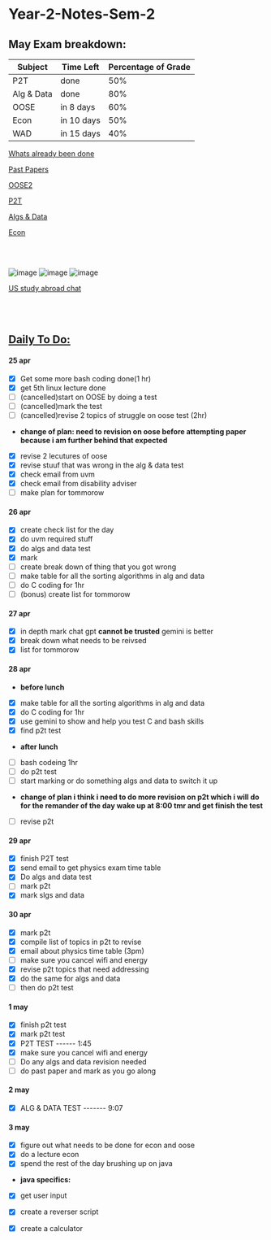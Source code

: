 # Year-2-Notes-Sem-2

<!-- countdown start -->
<!-- countdown end -->
<!-- countdown end -->
<!-- countdown end -->
<!-- countdown end -->
<!-- countdown end -->
<!-- countdown end -->
<!-- countdown end -->
<!-- countdown end -->
<!-- countdown end -->
<!-- countdown end -->
<!-- countdown end -->
<!-- countdown end -->
<!-- countdown end -->
<!-- countdown end -->
<!-- countdown end -->
<!-- countdown end -->
<!-- countdown end -->
<!-- countdown end -->
<!-- countdown end -->
<!-- countdown end -->
<!-- countdown end -->
<!-- countdown end -->
<!-- countdown end -->
<!-- countdown end -->
<!-- countdown end -->
<!-- countdown end -->


## May Exam breakdown:
| Subject       | Time Left      | Percentage of Grade |
|---------------|----------------|----------|
| P2T           | done           | 50%      |
| Alg & Data    | done           | 80%      |
| OOSE          | in 8 days      | 60%      |
| Econ          | in 10 days     | 50%      |
| WAD           | in 15 days     | 40%      |


[Whats already been done](https://github.com/Khair9/Year-2-CompSci-Notes/blob/main/marked.md)


[Past Papers](https://github.com/Khair9/Year-2-CompSci-Notes/blob/main/past%20papers.md)

[OOSE2](https://github.com/Khair9/Year-2-CompSci-Notes/blob/main/OOSE2/oose.md)

[P2T](https://github.com/Khair9/Year-2-CompSci-Notes/blob/main/P2T/P2T.md)

[Algs & Data](https://github.com/Khair9/Year-2-CompSci-Notes/blob/main/AlgsData/AlgsData.md)

[Econ](https://github.com/Khair9/Year-2-CompSci-Notes/blob/main/Econ/econ.md)




<Br>
<Br>



![image](https://github.com/user-attachments/assets/c754efe1-176a-44ac-9d45-e5d5a2e21e96)
![image](https://github.com/user-attachments/assets/5f608d3f-18d1-49c8-bfcb-0bc2f3e3d518)
![image](https://github.com/user-attachments/assets/bbb92460-d2b8-4e5a-afbe-d8f3bcfb0919)






[US study abroad chat](https://moodle.gla.ac.uk/mod/forum/view.php?id=5101435)
<Br>
<Br>
<Br>
<Br>



## [Daily To Do:](https://github.com/Hanif-K-Musaheb/Year-2-CompSci-Notes/blob/main/timer.md)
#### 25 apr
- [x] Get some more bash coding done(1 hr)
- [x] get 5th linux lecture done
- [ ] (cancelled)start on OOSE by doing a test
- [ ] (cancelled)mark the test
- [ ] (cancelled)revise 2 topics of struggle on oose test (2hr)
-  **change of plan: need to revision on oose before attempting paper because i am further behind that expected**
- [x] revise 2 lecutures of oose
- [x] revise stuuf that was wrong in the alg & data test
- [x] check email from uvm
- [x] check email from disability adviser
- [ ] make plan for tommorow
#### 26 apr
- [x] create check list for the day
- [x] do uvm required stuff
- [x] do algs and data test
- [x] mark
- [ ] create break down of thing that you got wrong
- [ ] make table for all the sorting algorithms in alg and data
- [ ] do C coding for 1hr
- [ ] (bonus) create list for tommorow
#### 27 apr
- [x] in depth mark chat gpt **cannot be trusted** gemini is better
- [x] break down what needs to be reivsed
- [x] list for tommorow
#### 28 apr
- **before lunch**
- [x] make table for all the sorting algorithms in alg and data
- [x] do C coding for 1hr
- [x] use gemini to show and help you test C and bash skills
- [x] find p2t test
- **after lunch**
- [ ] bash codeing 1hr
- [ ] do p2t test
- [ ] start marking or do something algs and data to switch it up
- **change of plan i think i need to do more revision on p2t which i will do for the remander of the day wake up at 8:00 tmr and get finish the test**
- [ ] revise p2t
#### 29 apr
- [x] finish P2T test
- [x] send email to get physics exam time table
- [x] Do algs and data test
- [ ] mark p2t
- [x] mark slgs and data
#### 30 apr
- [x] mark p2t
- [x] compile list of topics in p2t to revise
- [x] email about physics time table (3pm)
- [ ] make sure you cancel wifi and energy
- [x] revise p2t topics that need addressing
- [x] do the same for algs and data
- [ ] then do p2t test
#### 1 may
- [x] finish p2t test
- [x] mark p2t test
- [x] P2T TEST ------ 1:45
- [x] make sure you cancel wifi and energy
- [ ] Do any algs and data revision needed
- [ ] do past paper and mark as you go along
#### 2 may
- [x] ALG & DATA TEST ------- 9:07
#### 3 may
- [x] figure out what needs to be done for econ and oose
- [x] do a lecture econ
- [x] spend the rest of the day brushing up on java
- **java specifics:**
- [x] get user input
- [x] create a reverser script
- [x] create a calculator
               

      





